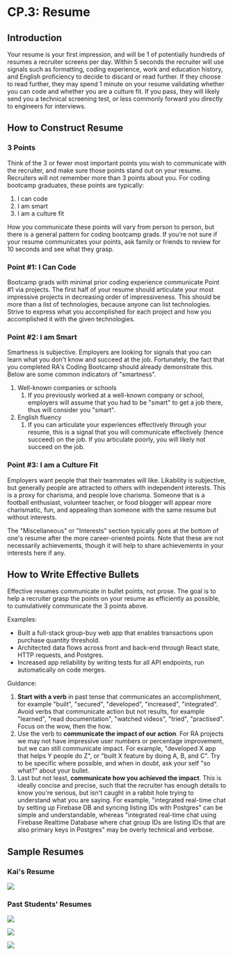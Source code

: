 # CP.3: Resume

## Introduction

Your resume is your first impression, and will be 1 of potentially hundreds of resumes a recruiter screens per day. Within 5 seconds the recruiter will use signals such as formatting, coding experience, work and education history, and English proficiency to decide to discard or read further. If they choose to read further, they may spend 1 minute on your resume validating whether you can code and whether you are a culture fit. If you pass, they will likely send you a technical screening test, or less commonly forward you directly to engineers for interviews.

## How to Construct Resume

### 3 Points

Think of the 3 or fewer most important points you wish to communicate with the recruiter, and make sure those points stand out on your resume. Recruiters will not remember more than 3 points about you. For coding bootcamp graduates, these points are typically:

1. I can code
2. I am smart
3. I am a culture fit

How you communicate these points will vary from person to person, but there is a general pattern for coding bootcamp grads. If you're not sure if your resume communicates your points, ask family or friends to review for 10 seconds and see what they grasp.

### Point \#1: I Can Code

Bootcamp grads with minimal prior coding experience communicate Point \#1 via projects. The first half of your resume should articulate your most impressive projects in decreasing order of impressiveness. This should be more than a list of technologies, because anyone can list technologies. Strive to express what you accomplished for each project and how you accomplished it with the given technologies.

### Point \#2: I am Smart

Smartness is subjective. Employers are looking for signals that you can learn what you don't know and succeed at the job. Fortunately, the fact that you completed RA's Coding Bootcamp should already demonstrate this. Below are some common indicators of "smartness".

1. Well-known companies or schools
   1. If you previously worked at a well-known company or school, employers will assume that you had to be "smart" to get a job there, thus will consider you "smart".
2. English fluency
   1. If you can articulate your experiences effectively through your resume, this is a signal that you will communicate effectively \(hence succeed\) on the job. If you articulate poorly, you will likely not succeed on the job.

### Point \#3: I am a Culture Fit

Employers want people that their teammates will like. Likability is subjective, but generally people are attracted to others with independent interests. This is a proxy for charisma, and people love charisma. Someone that is a football enthusiast, volunteer teacher, or food blogger will appear more charismatic, fun, and appealing than someone with the same resume but without interests.

The "Miscellaneous" or "Interests" section typically goes at the bottom of one's resume after the more career-oriented points. Note that these are not necessarily achievements, though it will help to share achievements in your interests here if any.

## How to Write Effective Bullets

Effective resumes communicate in bullet points, not prose. The goal is to help a recruiter grasp the points on your resume as efficiently as possible, to cumulatively communicate the 3 points above.

Examples:

* Built a full-stack group-buy web app that enables transactions upon purchase quantity threshold.
* Architected data flows across front and back-end through React state, HTTP requests, and Postgres.
* Increased app reliability by writing tests for all API endpoints, run automatically on code merges.

Guidance:

1. **Start with a verb** in past tense that communicates an accomplishment, for example "built", "secured", "developed", "increased", "integrated". Avoid verbs that communicate action but not results, for example "learned", "read documentation", "watched videos", "tried", "practised". Focus on the wow, then the how.
2. Use the verb to **communicate the impact of our action**. For RA projects we may not have impressive user numbers or percentage improvement, but we can still communicate impact. For example, "developed X app that helps Y people do Z", or "built X feature by doing A, B, and C". Try to be specific where possible, and when in doubt, ask your self "so what?" about your bullet.
3. Last but not least, **communicate how you achieved the impact**. This is ideally concise and precise, such that the recruiter has enough details to know you're serious, but isn't caught in a rabbit hole trying to understand what you are saying. For example, "integrated real-time chat by setting up Firebase DB and syncing listing IDs with Postgres" can be simple and understandable, whereas "integrated real-time chat using Firebase Realtime Database where chat group IDs are listing IDs that are also primary keys in Postgres" may be overly technical and verbose.

## Sample Resumes

### Kai's Resume

![](../.gitbook/assets/jie-ping-20210306-18.28.12%20%284%29%20%284%29%20%283%29.png)

### Past Students' Resumes

![](../.gitbook/assets/jie-ping-20210306-18.29.59.png)

![](../.gitbook/assets/jie-ping-20210306-18.30.13%20%281%29%20%281%29.png)

![](../.gitbook/assets/jie-ping-20210306-18.29.49%20%281%29.png)

